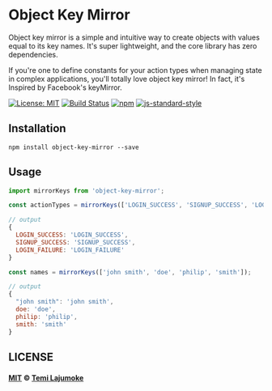 # Object Key Mirror

Object key mirror is a simple and intuitive way to create objects with values equal to its key names. It's super lightweight, and the core library has zero dependencies. 

If you're one to define constants for your action types when managing state in complex applications, you'll totally love object key mirror! In fact, it's Inspired by Facebook's keyMirror.

[![License: MIT](https://img.shields.io/badge/License-MIT-brightgreen.svg)](https://opensource.org/licenses/MIT) 
[![Build Status](https://travis-ci.org/temilaj/object-key-mirror.svg?branch=master)](https://travis-ci.org/temilaj/object-key-mirror)
[![npm](https://img.shields.io/npm/v/object-key-mirror.svg)](https://www.npmjs.com/package/object-key-mirror)
[![js-standard-style](https://img.shields.io/badge/code%20style-standard-brightgreen.svg)](https://github.com/feross/standard)

## Installation

```
npm install object-key-mirror --save
```

## Usage

```js
import mirrorKeys from 'object-key-mirror';

const actionTypes = mirrorKeys(['LOGIN_SUCCESS', 'SIGNUP_SUCCESS', 'LOGIN_FAILURE']); 

// output
{ 
  LOGIN_SUCCESS: 'LOGIN_SUCCESS',
  SIGNUP_SUCCESS: 'SIGNUP_SUCCESS', 
  LOGIN_FAILURE: 'LOGIN_FAILURE' 
}

const names = mirrorKeys(['john smith', 'doe', 'philip', 'smith']); 

// output
{ 
  "john smith": 'john smith', 
  doe: 'doe', 
  philip: 'philip', 
  smith: 'smith' 
}
```

## LICENSE

#### [MIT](./LICENSE) © [Temi Lajumoke](https://temilajumoke.com)